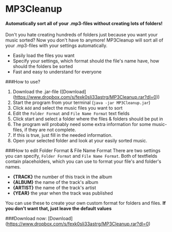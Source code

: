 # MP3Cleanup
#### Automatically sort all of your .mp3-files without creating lots of folders!

Don't you hate creating hundreds of folders just because you want your music sorted? Now you don't have to anymore! MP3Cleanup will sort all of your .mp3-files with your settings automatically.

- Easily load the files you want
- Specify your settings, which format should the file's name have, how should the folders be sorted
- Fast and easy to understand for everyone

###How to use?
1. Download the .jar-file ([Download] (https://www.dropbox.com/s/fexk0sli33astrg/MP3Cleanup.rar?dl=0))
2. Start the program from your terminal (`java -jar MP3Cleanup.jar`)
3. Click `Add` and select the music files you want to sort
4. Edit the `Folder Format` and `File Name Format` text fields
5. Click start and select a folder where the files & folders should be put in
  1. The program will probably need some extra information for some music-files, if they are not complete.
  2. If this is true, just fill in the needed information.
6. Open your selected folder and look at your easily sorted music.


###How to edit Folder Format & File Name Format
There are two settings you can specify, `Folder Format` and `File Name Format`.
Both of textfields contain placeholders, which you can use to format your file's and folder's names.

- **{TRACK}** the number of this track in the album
- **{ALBUM}** the name of the track's album
- **{ARTIST}** the name of the track's artist
- **{YEAR}** the year when the track was published

You can use these to create your own custom format for folders and files.
__If you don't want that, just leave the default values__


###Download now: [Download] (https://www.dropbox.com/s/fexk0sli33astrg/MP3Cleanup.rar?dl=0)
